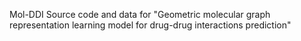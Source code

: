 Mol-DDI
Source code and data for "Geometric molecular graph representation learning model for drug-drug interactions prediction"
